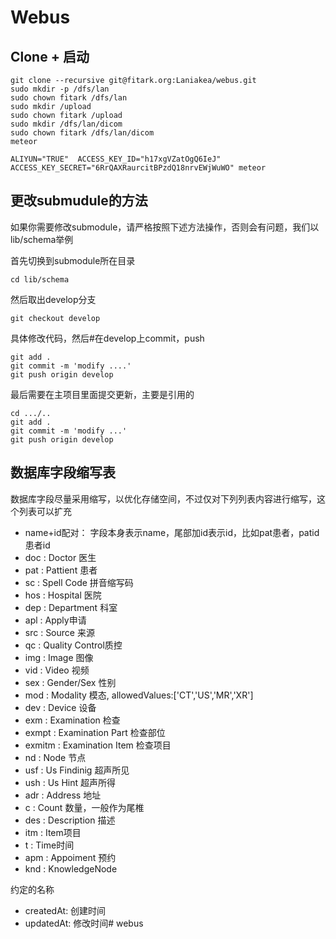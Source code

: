 # Webus

## Clone + 启动

    git clone --recursive git@fitark.org:Laniakea/webus.git
    sudo mkdir -p /dfs/lan
    sudo chown fitark /dfs/lan
    sudo mkdir /upload
    sudo chown fitark /upload
    sudo mkdir /dfs/lan/dicom
    sudo chown fitark /dfs/lan/dicom
    meteor

    ALIYUN="TRUE"  ACCESS_KEY_ID="h17xgVZatOgQ6IeJ"  ACCESS_KEY_SECRET="6RrQAXRaurcitBPzdQ18nrvEWjWuWO" meteor
    
## 更改submudule的方法

如果你需要修改submodule，请严格按照下述方法操作，否则会有问题，我们以lib/schema举例
    
首先切换到submodule所在目录
    
    cd lib/schema 
    
然后取出develop分支

    git checkout develop
    
具体修改代码，然后#在develop上commit，push

    git add .
    git commit -m 'modify ....'
    git push origin develop
    
最后需要在主项目里面提交更新，主要是引用的


    cd .../..
    git add .
    git commit -m 'modify ...'
    git push origin develop
    
    



## 数据库字段缩写表

数据库字段尽量采用缩写，以优化存储空间，不过仅对下列列表内容进行缩写，这个列表可以扩充

- name+id配对： 字段本身表示name，尾部加id表示id，比如pat患者，patid患者id
- doc : Doctor 医生
- pat : Pattient 患者
- sc  : Spell Code 拼音缩写码
- hos : Hospital 医院
- dep : Department 科室
- apl : Apply申请
- src : Source 来源
- qc  : Quality Control质控
- img : Image 图像
- vid  : Video 视频
- sex : Gender/Sex 性别
- mod : Modality 模态,  allowedValues:['CT','US','MR','XR']
- dev : Device 设备
- exm : Examination 检查
- exmpt : Examination Part 检查部位
- exmitm : Examination Item 检查项目
- nd  : Node 节点
- usf : Us Findinig 超声所见
- ush : Us Hint 超声所得
- adr : Address 地址
- c   : Count 数量，一般作为尾椎
- des : Description 描述
- itm : Item项目
- t   : Time时间
- apm : Appoiment 预约
- knd : KnowledgeNode

约定的名称

- createdAt: 创建时间
- updatedAt: 修改时间# webus
